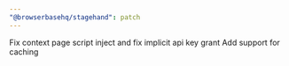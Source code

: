 ```yaml
---
"@browserbasehq/stagehand": patch
---
```


Fix context page script inject and fix implicit api key grant
Add support for caching
